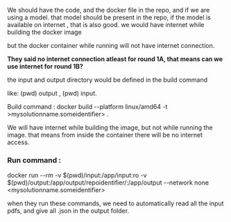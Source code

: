 We should have the code, and the docker file in the repo, and if we are using a model.
that model should be present in the repo, if the model is available on internet , that is also good.
we would have internet while building the docker image

but the docker container while running will not have internet connection.

**They said no internet connection atleast for round 1A, that means can we use internet for round 1B?**

the input and output directory would be defined in the build command

like: (pwd) output , (pwd) input.

Build command :
docker build --platform linux/amd64 -t >mysolutionname.someidentifier> .

We will have internet while building the image, but not while running the image.
that means from inside the container there will be no internet access.

### Run command :

docker run --rm -v $(pwd)/input:/app/input:ro -v $(pwd)/output:/app/output/repoidentifier/:/app/output --network none <mysolutionname.someidentifier>

when they run these commands, we need to automatically read all the input pdfs,
and give all <filename>.json in the output folder.
